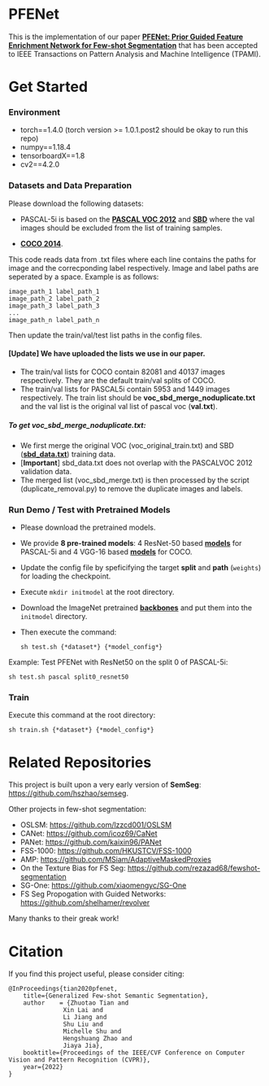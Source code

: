# PFENet
This is the implementation of our paper [**PFENet: Prior Guided Feature Enrichment Network for Few-shot Segmentation**](http://arxiv.org/abs/2008.01449) that has been accepted to IEEE Transactions on Pattern Analysis and Machine Intelligence (TPAMI). 

# Get Started

### Environment
+ torch==1.4.0 (torch version >= 1.0.1.post2 should be okay to run this repo)
+ numpy==1.18.4
+ tensorboardX==1.8
+ cv2==4.2.0


### Datasets and Data Preparation

Please download the following datasets:

+ PASCAL-5i is based on the [**PASCAL VOC 2012**](http://host.robots.ox.ac.uk/pascal/VOC/voc2012/) and [**SBD**](http://home.bharathh.info/pubs/codes/SBD/download.html) where the val images should be excluded from the list of training samples.

+ [**COCO 2014**](https://cocodataset.org/#download).

This code reads data from .txt files where each line contains the paths for image and the correcponding label respectively. Image and label paths are seperated by a space. Example is as follows:

    image_path_1 label_path_1
    image_path_2 label_path_2
    image_path_3 label_path_3
    ...
    image_path_n label_path_n

Then update the train/val/test list paths in the config files.

#### [Update] We have uploaded the lists we use in our paper.
+ The train/val lists for COCO contain 82081 and 40137 images respectively. They are the default train/val splits of COCO. 
+ The train/val lists for PASCAL5i contain 5953 and 1449 images respectively. The train list should be **voc_sbd_merge_noduplicate.txt** and the val list is the original val list of pascal voc (**val.txt**).

##### To get voc_sbd_merge_noduplicate.txt:
+ We first merge the original VOC (voc_original_train.txt) and SBD ([**sbd_data.txt**](http://home.bharathh.info/pubs/codes/SBD/train_noval.txt)) training data. 
+ [**Important**] sbd_data.txt does not overlap with the PASCALVOC 2012 validation data.
+ The merged list (voc_sbd_merge.txt) is then processed by the script (duplicate_removal.py) to remove the duplicate images and labels.

### Run Demo / Test with Pretrained Models
+ Please download the pretrained models.
+ We provide **8 pre-trained models**: 4 ResNet-50 based [**models**](https://mycuhk-my.sharepoint.com/:u:/g/personal/1155122171_link_cuhk_edu_hk/EW20i_eiTINDgJDqUqikNR4Bo-7kVFkLBkxGZ2_uorOJcw?e=4%3aSIRlwD&at=9) for PASCAL-5i and 4 VGG-16 based [**models**](https://mycuhk-my.sharepoint.com/:u:/g/personal/1155122171_link_cuhk_edu_hk/EYS498D4TOZMtIb3WbQDGSQBsqxJHLSiMEAa49Iym0NO0A?e=4%3apRTPnj&at=9) for COCO.
+ Update the config file by speficifying the target **split** and **path** (`weights`) for loading the checkpoint.
+ Execute `mkdir initmodel` at the root directory.
+ Download the ImageNet pretrained [**backbones**](https://mycuhk-my.sharepoint.com/:u:/g/personal/1155122171_link_cuhk_edu_hk/EQEY0JxITwVHisdVzusEqNUBNsf1CT8MsALdahUhaHrhlw?e=4%3a2o3XTL&at=9) and put them into the `initmodel` directory.
+ Then execute the command: 

    `sh test.sh {*dataset*} {*model_config*}`

Example: Test PFENet with ResNet50 on the split 0 of PASCAL-5i: 

    sh test.sh pascal split0_resnet50


### Train

Execute this command at the root directory: 

    sh train.sh {*dataset*} {*model_config*}


# Related Repositories

This project is built upon a very early version of **SemSeg**: https://github.com/hszhao/semseg. 

Other projects in few-shot segmentation:
+ OSLSM: https://github.com/lzzcd001/OSLSM
+ CANet: https://github.com/icoz69/CaNet
+ PANet: https://github.com/kaixin96/PANet
+ FSS-1000: https://github.com/HKUSTCV/FSS-1000
+ AMP: https://github.com/MSiam/AdaptiveMaskedProxies
+ On the Texture Bias for FS Seg: https://github.com/rezazad68/fewshot-segmentation
+ SG-One: https://github.com/xiaomengyc/SG-One
+ FS Seg Propogation with Guided Networks: https://github.com/shelhamer/revolver


Many thanks to their greak work!

# Citation

If you find this project useful, please consider citing:
```
@InProceedings{tian2020pfenet,
    title={Generalized Few-shot Semantic Segmentation},
    author    = {Zhuotao Tian and
               Xin Lai and
               Li Jiang and
               Shu Liu and               
               Michelle Shu and
               Hengshuang Zhao and
               Jiaya Jia},
    booktitle={Proceedings of the IEEE/CVF Conference on Computer Vision and Pattern Recognition (CVPR)},
    year={2022}
}
```
